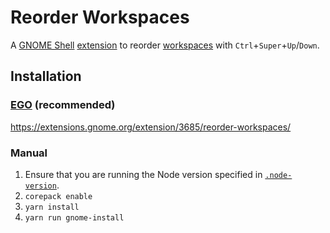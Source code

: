 # Reorder Workspaces

A [GNOME Shell](https://wiki.gnome.org/Projects/GnomeShell)
[extension](https://wiki.gnome.org/Projects/GnomeShell/Extensions) to reorder
[workspaces](https://help.gnome.org/users/gnome-help/stable/shell-workspaces)
with `Ctrl`+`Super`+`Up`/`Down`.

## Installation

### [EGO](https://extensions.gnome.org/) (recommended)

<https://extensions.gnome.org/extension/3685/reorder-workspaces/>

### Manual

1. Ensure that you are running the Node version specified in [`.node-version`](.node-version).
2. `corepack enable`
3. `yarn install`
4. `yarn run gnome-install`
